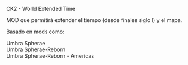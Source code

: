 CK2 - World Extended Time

MOD que permitirá extender el tiempo (desde finales siglo I) y el mapa.

Basado en mods como:</br>

Umbra Spherae</br>
Umbra Spherae-Reborn</br>
Umbra Spherae-Reborn - Americas</br>
